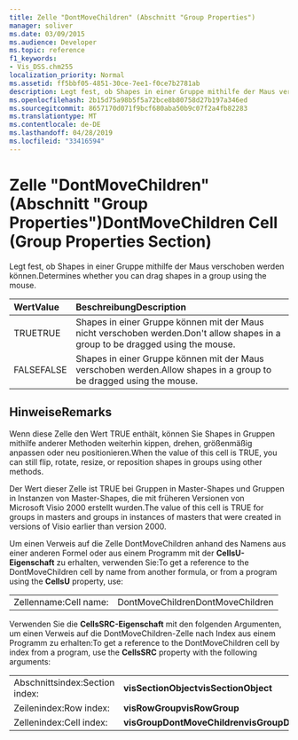 ```yaml
---
title: Zelle "DontMoveChildren" (Abschnitt "Group Properties")
manager: soliver
ms.date: 03/09/2015
ms.audience: Developer
ms.topic: reference
f1_keywords:
- Vis_DSS.chm255
localization_priority: Normal
ms.assetid: ff5bbf05-4851-30ce-7ee1-f0ce7b2781ab
description: Legt fest, ob Shapes in einer Gruppe mithilfe der Maus verschoben werden können.
ms.openlocfilehash: 2b15d75a98b5f5a72bce8b80758d27b197a346ed
ms.sourcegitcommit: 8657170d071f9bcf680aba50b9c07f2a4fb82283
ms.translationtype: MT
ms.contentlocale: de-DE
ms.lasthandoff: 04/28/2019
ms.locfileid: "33416594"
---
```

# <a name="dontmovechildren-cell-group-properties-section"></a><span data-ttu-id="01159-103">Zelle "DontMoveChildren" (Abschnitt "Group Properties")</span><span class="sxs-lookup"><span data-stu-id="01159-103">DontMoveChildren Cell (Group Properties Section)</span></span>

<span data-ttu-id="01159-104">Legt fest, ob Shapes in einer Gruppe mithilfe der Maus verschoben werden können.</span><span class="sxs-lookup"><span data-stu-id="01159-104">Determines whether you can drag shapes in a group using the mouse.</span></span>
  
|<span data-ttu-id="01159-105">**Wert**</span><span class="sxs-lookup"><span data-stu-id="01159-105">**Value**</span></span>|<span data-ttu-id="01159-106">**Beschreibung**</span><span class="sxs-lookup"><span data-stu-id="01159-106">**Description**</span></span>|
|:-----|:-----|
| <span data-ttu-id="01159-107">TRUE</span><span class="sxs-lookup"><span data-stu-id="01159-107">TRUE</span></span>  <br/> | <span data-ttu-id="01159-108">Shapes in einer Gruppe können mit der Maus nicht verschoben werden.</span><span class="sxs-lookup"><span data-stu-id="01159-108">Don't allow shapes in a group to be dragged using the mouse.</span></span>  <br/> |
| <span data-ttu-id="01159-109">FALSE</span><span class="sxs-lookup"><span data-stu-id="01159-109">FALSE</span></span>  <br/> | <span data-ttu-id="01159-110">Shapes in einer Gruppe können mit der Maus verschoben werden.</span><span class="sxs-lookup"><span data-stu-id="01159-110">Allow shapes in a group to be dragged using the mouse.</span></span>  <br/> |
   
## <a name="remarks"></a><span data-ttu-id="01159-111">Hinweise</span><span class="sxs-lookup"><span data-stu-id="01159-111">Remarks</span></span>

<span data-ttu-id="01159-112">Wenn diese Zelle den Wert TRUE enthält, können Sie Shapes in Gruppen mithilfe anderer Methoden weiterhin kippen, drehen, größenmäßig anpassen oder neu positionieren.</span><span class="sxs-lookup"><span data-stu-id="01159-112">When the value of this cell is TRUE, you can still flip, rotate, resize, or reposition shapes in groups using other methods.</span></span>
  
<span data-ttu-id="01159-113">Der Wert dieser Zelle ist TRUE bei Gruppen in Master-Shapes und Gruppen in Instanzen von Master-Shapes, die mit früheren Versionen von Microsoft Visio 2000 erstellt wurden.</span><span class="sxs-lookup"><span data-stu-id="01159-113">The value of this cell is TRUE for groups in masters and groups in instances of masters that were created in versions of Visio earlier than version 2000.</span></span>
  
<span data-ttu-id="01159-114">Um einen Verweis auf die Zelle DontMoveChildren anhand des Namens aus einer anderen Formel oder aus einem Programm mit der **CellsU-Eigenschaft** zu erhalten, verwenden Sie:</span><span class="sxs-lookup"><span data-stu-id="01159-114">To get a reference to the DontMoveChildren cell by name from another formula, or from a program using the **CellsU** property, use:</span></span> 
  
|||
|:-----|:-----|
| <span data-ttu-id="01159-115">Zellenname:</span><span class="sxs-lookup"><span data-stu-id="01159-115">Cell name:</span></span>  <br/> | <span data-ttu-id="01159-116">DontMoveChildren</span><span class="sxs-lookup"><span data-stu-id="01159-116">DontMoveChildren</span></span>  <br/> |
   
<span data-ttu-id="01159-117">Verwenden Sie die **CellsSRC-Eigenschaft** mit den folgenden Argumenten, um einen Verweis auf die DontMoveChildren-Zelle nach Index aus einem Programm zu erhalten:</span><span class="sxs-lookup"><span data-stu-id="01159-117">To get a reference to the DontMoveChildren cell by index from a program, use the **CellsSRC** property with the following arguments:</span></span> 
  
|||
|:-----|:-----|
| <span data-ttu-id="01159-118">Abschnittsindex:</span><span class="sxs-lookup"><span data-stu-id="01159-118">Section index:</span></span>  <br/> |<span data-ttu-id="01159-119">**visSectionObject**</span><span class="sxs-lookup"><span data-stu-id="01159-119">**visSectionObject**</span></span> <br/> |
| <span data-ttu-id="01159-120">Zeilenindex:</span><span class="sxs-lookup"><span data-stu-id="01159-120">Row index:</span></span>  <br/> |<span data-ttu-id="01159-121">**visRowGroup**</span><span class="sxs-lookup"><span data-stu-id="01159-121">**visRowGroup**</span></span> <br/> |
| <span data-ttu-id="01159-122">Zellenindex:</span><span class="sxs-lookup"><span data-stu-id="01159-122">Cell index:</span></span>  <br/> |<span data-ttu-id="01159-123">**visGroupDontMoveChildren**</span><span class="sxs-lookup"><span data-stu-id="01159-123">**visGroupDontMoveChildren**</span></span> <br/> |
   

